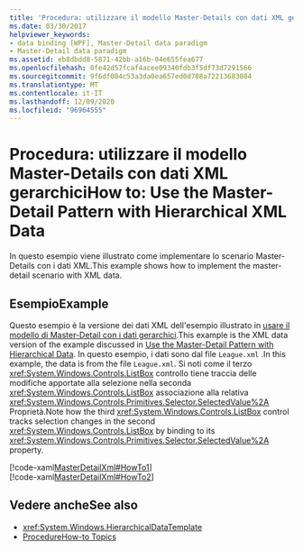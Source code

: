 ```yaml
---
title: 'Procedura: utilizzare il modello Master-Details con dati XML gerarchici'
ms.date: 03/30/2017
helpviewer_keywords:
- data binding [WPF], Master-Detail data paradigm
- Master-Detail data paradigm
ms.assetid: eb8dbdd8-5871-42bb-a16b-04e655fea677
ms.openlocfilehash: 0fe42d57fcaf4acee09340fdb3f5df73d7291566
ms.sourcegitcommit: 9f6df084c53a3da0ea657ed0d708a72213683084
ms.translationtype: MT
ms.contentlocale: it-IT
ms.lasthandoff: 12/09/2020
ms.locfileid: "96964555"
---
```

# <a name="how-to-use-the-master-detail-pattern-with-hierarchical-xml-data"></a><span data-ttu-id="b4c94-102">Procedura: utilizzare il modello Master-Details con dati XML gerarchici</span><span class="sxs-lookup"><span data-stu-id="b4c94-102">How to: Use the Master-Detail Pattern with Hierarchical XML Data</span></span>
<span data-ttu-id="b4c94-103">In questo esempio viene illustrato come implementare lo scenario Master-Details con i dati XML.</span><span class="sxs-lookup"><span data-stu-id="b4c94-103">This example shows how to implement the master-detail scenario with XML data.</span></span>  
  
## <a name="example"></a><span data-ttu-id="b4c94-104">Esempio</span><span class="sxs-lookup"><span data-stu-id="b4c94-104">Example</span></span>  
 <span data-ttu-id="b4c94-105">Questo esempio è la versione dei dati XML dell'esempio illustrato in [usare il modello di Master-Detail con i dati gerarchici](how-to-use-the-master-detail-pattern-with-hierarchical-data.md).</span><span class="sxs-lookup"><span data-stu-id="b4c94-105">This example is the XML data version of the example discussed in [Use the Master-Detail Pattern with Hierarchical Data](how-to-use-the-master-detail-pattern-with-hierarchical-data.md).</span></span> <span data-ttu-id="b4c94-106">In questo esempio, i dati sono dal file `League.xml` .</span><span class="sxs-lookup"><span data-stu-id="b4c94-106">In this example, the data is from the file `League.xml`.</span></span> <span data-ttu-id="b4c94-107">Si noti come il terzo <xref:System.Windows.Controls.ListBox> controllo tiene traccia delle modifiche apportate alla selezione nella seconda <xref:System.Windows.Controls.ListBox> associazione alla relativa <xref:System.Windows.Controls.Primitives.Selector.SelectedValue%2A> Proprietà.</span><span class="sxs-lookup"><span data-stu-id="b4c94-107">Note how the third <xref:System.Windows.Controls.ListBox> control tracks selection changes in the second <xref:System.Windows.Controls.ListBox> by binding to its <xref:System.Windows.Controls.Primitives.Selector.SelectedValue%2A> property.</span></span>  
  
 [!code-xaml[MasterDetailXml#HowTo1](~/samples/snippets/csharp/VS_Snippets_Wpf/MasterDetailXml/CS/Window1.xaml#howto1)]  
[!code-xaml[MasterDetailXml#HowTo2](~/samples/snippets/csharp/VS_Snippets_Wpf/MasterDetailXml/CS/Window1.xaml#howto2)]  
  
## <a name="see-also"></a><span data-ttu-id="b4c94-108">Vedere anche</span><span class="sxs-lookup"><span data-stu-id="b4c94-108">See also</span></span>

- <xref:System.Windows.HierarchicalDataTemplate>
- [<span data-ttu-id="b4c94-109">Procedure</span><span class="sxs-lookup"><span data-stu-id="b4c94-109">How-to Topics</span></span>](data-binding-how-to-topics.md)
